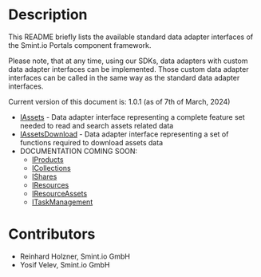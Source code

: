 Description
===========
This README briefly lists the available standard data adapter interfaces of the Smint.io Portals component framework.

Please note, that at any time, using our SDKs, data adapters with custom data adapter interfaces can be implemented. Those custom data adapter interfaces can be called in the same way as the standard data adapter interfaces.

Current version of this document is: 1.0.1 (as of 7th of March, 2024)

- [IAssets](IAssets.md) - Data adapter interface representing a complete feature set needed to read and search assets related data
- [IAssetsDownload](IAssetsDownload.md) - Data adapter interface representing a set of functions required to download assets data
- DOCUMENTATION COMING SOON:
    - [IProducts](IProducts.md)
    - [ICollections](ICollectinos.md)
    - [IShares](IShares.md) 
    - [IResources](IResources.md)
    - [IResourceAssets](IResourceAssets.md)
    - [ITaskManagement](ITaskManagement.md)

Contributors
============

- Reinhard Holzner, Smint.io GmbH
- Yosif Velev, Smint.io GmbH